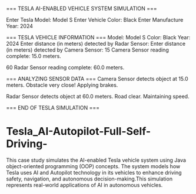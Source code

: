 === TESLA AI-ENABLED VEHICLE SYSTEM SIMULATION ===

Enter Tesla Model: Model S Enter Vehicle Color: Black Enter Manufacture Year: 2024

=== TESLA VEHICLE INFORMATION === Model: Model S Color: Black Year: 2024 Enter distance (in meters) detected by Radar Sensor: Enter distance (in meters) detected by Camera Sensor: 15 Camera Sensor reading complete: 15.0 meters.

60 Radar Sensor reading complete: 60.0 meters.

=== ANALYZING SENSOR DATA === Camera Sensor detects object at 15.0 meters. Obstacle very close! Applying brakes.

Radar Sensor detects object at 60.0 meters. Road clear. Maintaining speed.

=== END OF TESLA SIMULATION ===

# Tesla_AI-Autopilot-Full-Self-Driving-
This case study simulates the AI-enabled Tesla vehicle system using Java object-oriented programming (OOP) concepts. The system models how Tesla uses AI and Autopilot technology in its vehicles to enhance driving safety, navigation, and autonomous decision-making.This simulation represents real-world applications of AI in autonomous vehicles.
